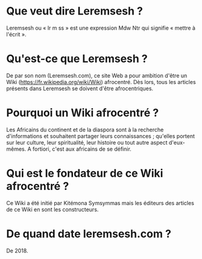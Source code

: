 <!-- TITLE: Leremsesh -->
<!-- SUBTITLE: Bienvenue -->

# Que veut dire Leremsesh ?
Leremsesh ou « lr m ss » est une expression Mdw Ntr qui signifie « mettre à l'écrit ».
# Qu'est-ce que Leremsesh ?
De par son nom (Leremsesh.com), ce site Web a pour ambition d'être un Wiki (https://fr.wikipedia.org/wiki/Wiki) afrocentré. Dès lors, tous les articles présents dans Leremsesh se doivent d'être afrocentriques.
# Pourquoi un Wiki afrocentré ?
Les Africains du continent et de la diaspora sont à la recherche d'informations et souhaitent partager leurs connaissances ; qu'elles portent sur leur culture, leur spiritualité, leur histoire ou tout autre aspect d'eux-mêmes. A fortiori, c'est aux africains de se définir.
# Qui est le fondateur de ce Wiki afrocentré ?
Ce Wiki a été initié par Kitémona Symsymmas mais les éditeurs des articles de ce Wiki en sont les constructeurs.
# De quand date leremsesh.com ?
De 2018.